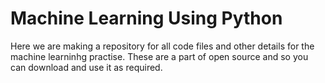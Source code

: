 # Machine Learning Using Python

Here we are making a repository for all code files and other details for the machine learninhg practise. These are a part of open source and so you can download and use it as required.
